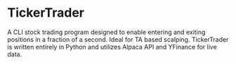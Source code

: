 # TickerTrader
A CLI stock trading program designed to enable entering and exiting positions in a fraction of a second. Ideal for TA based scalping. TickerTrader is written entirely in Python and utilizes Alpaca API and YFinance for live data. 
